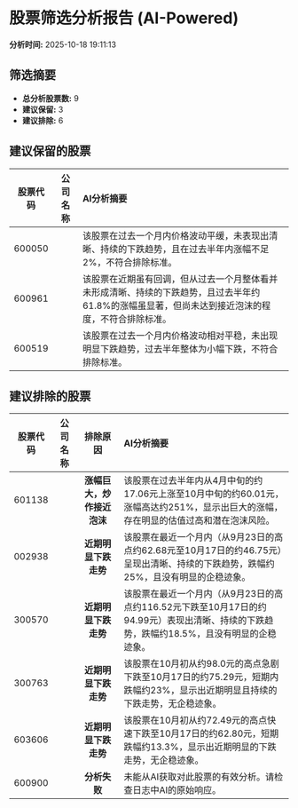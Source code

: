 # 股票筛选分析报告 (AI-Powered)

**分析时间:** 2025-10-18 19:11:13

## 筛选摘要

- **总分析股票数:** 9
- **建议保留:** 3
- **建议排除:** 6

## 建议保留的股票

| 股票代码 | 公司名称 | AI分析摘要 |
|:---:|:---:|:---|
| 600050 |  | 该股票在过去一个月内价格波动平缓，未表现出清晰、持续的下跌趋势，且在过去半年内涨幅不足2%，不符合排除标准。 |
| 600961 |  | 该股票在近期虽有回调，但从过去一个月整体看并未形成清晰、持续的下跌趋势，且过去半年约61.8%的涨幅虽显著，但尚未达到接近泡沫的程度，不符合排除标准。 |
| 600519 |  | 该股票在过去一个月内价格波动相对平稳，未出现明显下跌趋势，过去半年整体为小幅下跌，不符合排除标准。 |

## 建议排除的股票

| 股票代码 | 公司名称 | 排除原因 | AI分析摘要 |
|:---:|:---:|:---:|:---|
| 601138 |  | **涨幅巨大，炒作接近泡沫** | 该股票在过去半年内从4月中旬的约17.06元上涨至10月中旬的约60.01元，涨幅高达约251%，显示出巨大的涨幅，存在明显的估值过高和潜在泡沫风险。 |
| 002938 |  | **近期明显下跌走势** | 该股票在最近一个月内（从9月23日的高点约62.68元至10月17日的约46.75元）呈现出清晰、持续的下跌趋势，跌幅约25%，且没有明显的企稳迹象。 |
| 300570 |  | **近期明显下跌走势** | 该股票在最近一个月内（从9月23日的高点约116.52元下跌至10月17日的约94.99元）表现出清晰、持续的下跌趋势，跌幅约18.5%，且没有明显的企稳迹象。 |
| 300763 |  | **近期明显下跌走势** | 该股票在10月初从约98.0元的高点急剧下跌至10月17日的约75.29元，短期内跌幅约23%，显示出近期明显且持续的下跌走势，无企稳迹象。 |
| 603606 |  | **近期明显下跌走势** | 该股票在10月初从约72.49元的高点快速下跌至10月17日的约62.80元，短期跌幅约13.3%，显示出近期明显的下跌走势，无企稳迹象。 |
| 600900 |  | **分析失败** | 未能从AI获取对此股票的有效分析。请检查日志中AI的原始响应。 |
